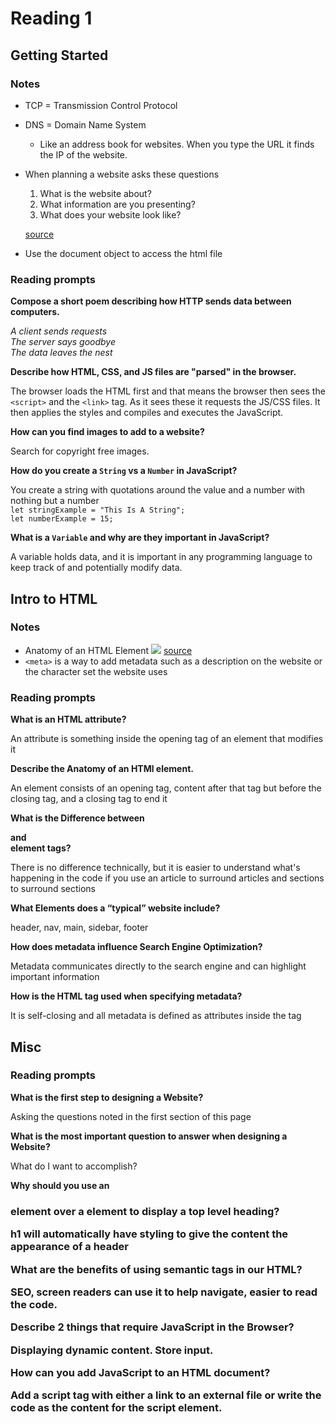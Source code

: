 # Reading 1

## Getting Started

### Notes

- TCP = Transmission Control Protocol
- DNS = Domain Name System
  - Like an address book for websites. When you type the URL it finds the IP of the website.

- When planning a website asks these questions
  1. What is the website about?
  2. What information are you presenting?
  3. What does your website look like?

    [source](https://developer.mozilla.org/en-US/docs/Learn/Getting_started_with_the_web/What_will_your_website_look_like)

- Use the document object to access the html file

### Reading prompts

**Compose a short poem describing how HTTP sends data between computers.**

*A client sends requests*  
*The server says goodbye*  
*The data leaves the nest*

**Describe how HTML, CSS, and JS files are "parsed" in the browser.**

The browser loads the HTML first and that means the browser then sees the  `<script>` and the `<link>` tag. As it sees these it requests the JS/CSS files. It then applies the styles and compiles and executes the JavaScript.

**How can you find images to add to a website?**

Search for copyright free images.

**How do you create a `String` vs a `Number` in JavaScript?**

You create a string with quotations around the value and a number with nothing but a number  
`let stringExample = "This Is A String";`  
`let numberExample = 15;`

**What is a `Variable` and why are they important in JavaScript?**

A variable holds data, and it is important in any programming language to keep track of and potentially modify data.

## Intro to HTML

### Notes

- Anatomy of an HTML Element
![](https://developer.mozilla.org/en-US/docs/Learn/HTML/Introduction_to_HTML/Getting_started/grumpy-cat-small.png) [source](https://developer.mozilla.org/en-US/docs/Learn/HTML/Introduction_to_HTML/Getting_started)
- `<meta>` is a way to add metadata such as a description on the website or the character set the website uses

### Reading prompts

**What is an HTML attribute?**

An attribute is something inside the opening tag of an element that modifies it

**Describe the Anatomy of an HTMl element.**

An element consists of an opening tag, content after that tag but before the closing tag, and a closing tag to end it

**What is the Difference between <article> and <section> element tags?**

There is no difference technically, but it is easier to understand what's happening in the code if you use an article to surround articles and sections to surround sections

**What Elements does a “typical” website include?**

header, nav, main, sidebar, footer

**How does metadata influence Search Engine Optimization?**

Metadata communicates directly to the search engine and can highlight important information

**How is the <meta> HTML tag used when specifying metadata?**

It is self-closing and all metadata is defined as attributes inside the tag

## Misc

### Reading prompts

**What is the first step to designing a Website?**

Asking the questions noted in the first section of this page

**What is the most important question to answer when designing a Website?**

What do I want to accomplish?

**Why should you use an <h1> element over a <span> element to display a top level heading?**

h1 will automatically have styling to give the content the appearance of a header

**What are the benefits of using semantic tags in our HTML?**

SEO, screen readers can use it to help navigate, easier to read the code.

**Describe 2 things that require JavaScript in the Browser?**

Displaying dynamic content. Store input.

**How can you add JavaScript to an HTML document?**

Add a script tag with either a link to an external file or write the code as the content for the script element.
